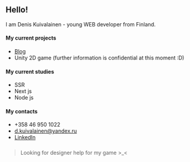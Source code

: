 ## Hello!

I am Denis Kuivalainen - young WEB developer from Finland.

#### My current projects
* [Blog](https://github.com/DenisKuivalainen/readm3)
* Unity 2D game (further information is confidential at this moment :D)

#### My current studies
* SSR
* Next js
* Node js

#### My contacts
* +358 46 950 1022
* d.kuivalainen@yandex.ru
* [LinkedIn](https://www.linkedin.com/in/denis-kuivalainen-36119a1a3/)

##### 
>Looking for designer help for my game >_<
